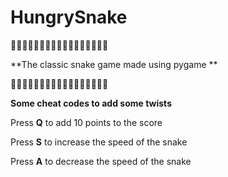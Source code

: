 # HungrySnake
🐍🐍🐍🐍🐍🐍🐍🐍🐍🐍🐍🐍🐍🐍🐍🐍🐍

**The classic snake game made using pygame **

🐍🐍🐍🐍🐍🐍🐍🐍🐍🐍🐍🐍🐍🐍🐍🐍🐍


**Some cheat codes to add some twists**

Press **Q** to add 10 points to the score

Press **S** to increase the speed of the snake

Press **A** to decrease the speed of the snake

